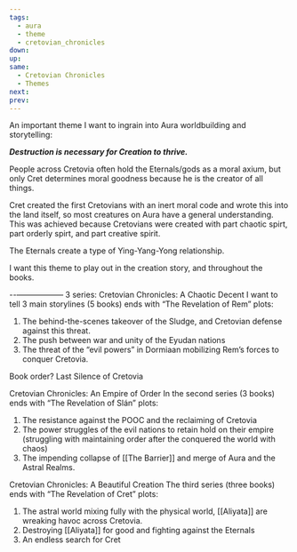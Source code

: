 ```yaml
---
tags:
  - aura
  - theme
  - cretovian_chronicles
down: 
up: 
same:
  - Cretovian Chronicles
  - Themes
next: 
prev:
---
```


An important theme I want to ingrain into Aura worldbuilding and storytelling:

***Destruction is necessary for Creation to thrive.*** 

People across Cretovia often hold the Eternals/gods as a moral axium, but only Cret determines moral goodness because he is the creator of all things. 

Cret created the first Cretovians with an inert moral code and wrote this into the land itself, so most creatures on Aura have a general understanding. This was achieved because Cretovians were created with part chaotic spirt, part orderly spirt, and part creative spirit. 

The Eternals create a type of Ying-Yang-Yong relationship.

I want this theme to play out in the creation story, and throughout the books.

--——————
3 series:
Cretovian Chronicles: A Chaotic Decent
I want to tell 3 main storylines (5 books) ends with “The Revelation of Rem” plots:

1. The behind-the-scenes takeover of the Sludge, and Cretovian defense against this threat. 
2. The push between war and unity of the Eyudan nations
3. The threat of the “evil powers” in Dormiaan mobilizing Rem’s forces to conquer Cretovia. 

Book order?
Last Silence of Cretovia

Cretovian Chronicles: An Empire of Order
In the second series (3 books) ends with “The Revelation of Slán” plots:
1. The resistance against the POOC and the reclaiming of Cretovia
2. The power struggles of the evil nations to retain hold on their empire (struggling with maintaining order after the conquered the world with chaos)
3. The impending collapse of [[The Barrier]] and merge of Aura and the Astral Realms. 

Cretovian Chronicles: A Beautiful Creation
The third series (three books) ends with “The Revelation of Cret” plots:
1. The astral world mixing fully with the physical world, [[Aliyata]] are wreaking havoc across Cretovia.
2. Destroying [[Aliyata]] for good and fighting against the Eternals
3. An endless search for Cret
